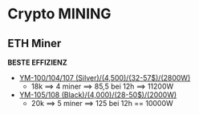 # Crypto MINING
## ETH Miner
**BESTE EFFIZIENZ**
- [YM-100/104/107 (Silver)/(4,500$)/(32$-57$)/(2800W)](https://asics-miner.com/product/ym-100-104-107-silver/)  
    - 18k ==> 4 miner ==> 85,5 bei 12h ==> 11200W
- [YM-105/108 (Black)/(4,000$)/(28$-50$)/(2000W)](https://asics-miner.com/product/ym-105-108-black/) 
    - 20k ==> 5 miner ==> 125 bei 12h == 10000W
